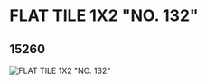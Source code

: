 # FLAT TILE 1X2 "NO. 132"
## 15260
![FLAT TILE 1X2 "NO. 132"](https://lc-www-live-s.legocdn.com/media/bricks/5/2/6047090.jpg)